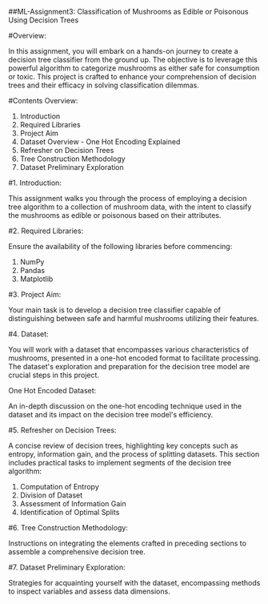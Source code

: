 ##ML-Assignment3: Classification of Mushrooms as Edible or Poisonous Using Decision Trees

#Overview: 

In this assignment, you will embark on a hands-on journey to create a decision tree classifier from the ground up. The objective is to leverage this powerful algorithm to categorize mushrooms as either safe for consumption or toxic. This project is crafted to enhance your comprehension of decision trees and their efficacy in solving classification dilemmas.

#Contents Overview:

  1. Introduction
  2. Required Libraries
  3. Project Aim
  4. Dataset Overview - One Hot Encoding Explained
  5. Refresher on Decision Trees
  6. Tree Construction Methodology
  7. Dataset Preliminary Exploration

#1. Introduction:

This assignment walks you through the process of employing a decision tree algorithm to a collection of mushroom data, with the intent to classify the mushrooms as edible or poisonous based on their attributes.

#2. Required Libraries:

Ensure the availability of the following libraries before commencing:
  1. NumPy
  2. Pandas
  3. Matplotlib 

#3. Project Aim:

Your main task is to develop a decision tree classifier capable of distinguishing between safe and harmful mushrooms utilizing their features.

#4. Dataset:

You will work with a dataset that encompasses various characteristics of mushrooms, presented in a one-hot encoded format to facilitate processing. The dataset's exploration and preparation for the decision tree model are crucial steps in this project.

One Hot Encoded Dataset:

An in-depth discussion on the one-hot encoding technique used in the dataset and its impact on the decision tree model's efficiency.

#5. Refresher on Decision Trees:

A concise review of decision trees, highlighting key concepts such as entropy, information gain, and the process of splitting datasets. This section includes practical tasks to implement segments of the decision tree algorithm:

  1. Computation of Entropy
  2. Division of Dataset
  3. Assessment of Information Gain
  4. Identification of Optimal Splits

#6. Tree Construction Methodology:

Instructions on integrating the elements crafted in preceding sections to assemble a comprehensive decision tree.

#7. Dataset Preliminary Exploration:

Strategies for acquainting yourself with the dataset, encompassing methods to inspect variables and assess data dimensions.
